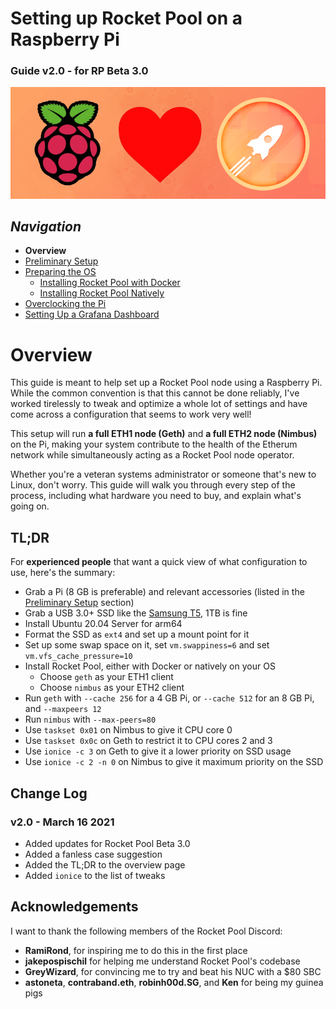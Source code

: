 # Setting up Rocket Pool on a Raspberry Pi
### Guide v2.0 - for RP Beta 3.0

![](images/Logo-small.png)

## *Navigation*
- **Overview**
- [Preliminary Setup](Preliminary-Setup.md)
- [Preparing the OS](Preparing-the-OS.md)
  - [Installing Rocket Pool with Docker](Docker.md)
  - [Installing Rocket Pool Natively](Native.md)
- [Overclocking the Pi](Overclocking.md)
- [Setting Up a Grafana Dashboard](Grafana.md)


# Overview

This guide is meant to help set up a Rocket Pool node using a Raspberry Pi.
While the common convention is that this cannot be done reliably, I've worked tirelessly to tweak and optimize a whole lot of settings and have come across a configuration that seems to work very well!

This setup will run **a full ETH1 node (Geth)** and **a full ETH2 node (Nimbus)** on the Pi, making your system contribute to the health of the Etherum network while simultaneously acting as a Rocket Pool node operator.

Whether you're a veteran systems administrator or someone that's new to Linux, don't worry.
This guide will walk you through every step of the process, including what hardware you need to buy, and explain what's going on.


## TL;DR

For **experienced people** that want a quick view of what configuration to use, here's the summary:

- Grab a Pi (8 GB is preferable) and relevant accessories (listed in the [Preliminary Setup](Preliminary-Setup.md) section)
- Grab a USB 3.0+ SSD like the [Samsung T5](https://www.amazon.com/Samsung-T5-Portable-SSD-MU-PA1T0B/dp/B073H552FJ), 1TB is fine
- Install Ubuntu 20.04 Server for arm64
- Format the SSD as `ext4` and set up a mount point for it
- Set up some swap space on it, set `vm.swappiness=6` and set `vm.vfs_cache_pressure=10`
- Install Rocket Pool, either with Docker or natively on your OS
  - Choose `geth` as your ETH1 client
  - Choose `nimbus` as your ETH2 client
- Run `geth` with `--cache 256` for a 4 GB Pi, or `--cache 512` for an 8 GB Pi, and `--maxpeers 12`
- Run `nimbus` with `--max-peers=80`
- Use `taskset 0x01` on Nimbus to give it CPU core 0
- Use `taskset 0x0c` on Geth to restrict it to CPU cores 2 and 3
- Use `ionice -c 3` on Geth to give it a lower priority on SSD usage
- Use `ionice -c 2 -n 0` on Nimbus to give it maximum priority on the SSD


## Change Log

### v2.0 - March 16 2021
- Added updates for Rocket Pool Beta 3.0
- Added a fanless case suggestion
- Added the TL;DR to the overview page
- Added `ionice` to the list of tweaks


## Acknowledgements

I want to thank the following members of the Rocket Pool Discord:
- **RamiRond**, for inspiring me to do this in the first place
- **jakepospischil** for helping me understand Rocket Pool's codebase
- **GreyWizard**, for convincing me to try and beat his NUC with a $80 SBC
- **astoneta**, **contraband.eth**, **robinh00d.SG**, and **Ken** for being my guinea pigs